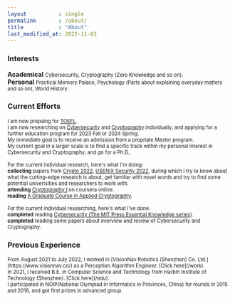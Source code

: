 ```yaml
---
layout          : single
permalink       : /about/
title           : "About"
last_modified_at: 2022-11-03
---
```


### Interests

**Academical**
<span style="font-size: 80%">Cybersecurity, Cryptography (Zero Knowledge and so on).</span>
<br>
**Personal**
<span style="font-size: 80%">Practical Memory Palace, Psychology (Parts about explaining everyday matters and so on), World History.</span>

### Current Efforts

<span style="font-size: 80%">I am now prepaing for [TOEFL](https://www.ets.org/toefl.html).
<br>
I am now researching on [Cybersecurity](https://en.wikipedia.org/wiki/Computer_security) and [Cryptography](https://en.wikipedia.org/wiki/Cryptography) individually, and applying for a further education program for 2023 Fall or 2024 Spring.
<br>
My immediate goal is to receive an admission from a propriate Master program.
<br>
My current goal in a larger scale is to find a specific track within my personal interest in Cybersecurity and Cryptography, and go for a Ph.D..

<span style="font-size: 80%">For the current individual research, here's what I'm doing:
<br>
**collecting** papers from [Crypto 2022](https://crypto.iacr.org/2022/), [USENIX Security 2022](https://www.usenix.org/conference/usenixsecurity22), during which I try to know about what the cutting-edge research is about, get familiar with novel words and try to find some potential univerisities and researchers to work with.
<br>
**attending** [Cryptography I](https://www.coursera.org/learn/crypto) on coursera online.
<br>
**reading** [A Graduate Course in Applied Cryptography](http://toc.cryptobook.us/).

<span style="font-size: 80%">For the current individual researching, here's what I've done:
<br>
**completed** reading [Cybersecurity (The MIT Press Essential Knowledge series)](https://www.amazon.com/Cybersecurity-MIT-Press-Essential-Knowledge/dp/0262542544).
<br>
**completed** reading some papers about overview and review of Cybersecurity and Cryptography.</span>

### Previous Experience

<span style="font-size: 80%">
From August 2021 to July 2022, I worked in [VisionNav Robotics (Shenzhen) Co. Ltd.](https://www.visionnav.cn/) as a Perception Algorithm Engineer. [Click here](/work).
<br>
In 2021, I received B.E. in Computer Science and Technology from Harbin Institute of Technology (Shenzhen). [Click here](/edu).
<br>
I participated in NOIP(National Olympiad in Informatics in Provinces, China) for rounds in 2015 and 2016, and got first prizes in advanced group.